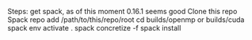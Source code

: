 Steps: get spack, as of this moment 0.16.1 seems good
Clone this repo
Spack repo add /path/to/this/repo/root
cd builds/openmp or builds/cuda
spack env activate .
spack concretize -f
spack install
